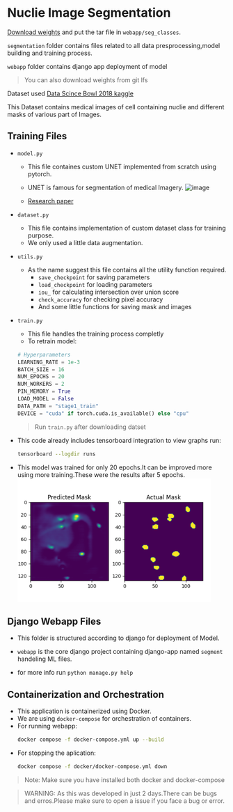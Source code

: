 # Nuclie Image Segmentation

[Download weights](https://drive.google.com/file/d/1-PkmPa8m6jVXFJkUOmO3Df8fmEmcwwKD/view?usp=sharing) and put the tar file in `webapp/seg_classes`.

`segmentation` folder contains files related to all data presprocessing,model building and training process.

`webapp` folder contains django app deployment of model

> You can also download weights from git lfs

Dataset used [Data Scince Bowl 2018 kaggle](https://www.kaggle.com/competitions/data-science-bowl-2018)

This Dataset contains medical images of cell containing nuclie and different masks of various part of Images.

## Training Files
- `model.py`
    - This file containes custom UNET implemented from scratch using pytorch.
    - UNET is famous for segmentation of medical Imagery.
    ![image](https://miro.medium.com/v2/resize:fit:720/format:webp/1*f7YOaE4TWubwaFF7Z1fzNw.png)

    - [Research paper](https://arxiv.org/abs/1505.04597)

- `dataset.py`
    - This file contains implementation of custom dataset class for training purpose.
    - We only used a little data augmentation.

- `utils.py`
    - As the name suggest this file contains all the utility function required.
        - `save_checkpoint` for saving parameters
        - `load_checkpoint` for loading parameters
        - `iou_` for calculating intersection over union score
        - `check_accuracy` for checking pixel accuracy
        - And some little functions for saving mask and images

- `train.py`
    - This file handles the training process completly
    - To retrain model:
    ```python
    # Hyperparameters
    LEARNING_RATE = 1e-3
    BATCH_SIZE = 16
    NUM_EPOCHS = 20
    NUM_WORKERS = 2
    PIN_MEMORY = True
    LOAD_MODEL = False
    DATA_PATH = "stage1_train"
    DEVICE = "cuda" if torch.cuda.is_available() else "cpu"

    ```
    > Run `train.py` after downloading datset

- This code already includes tensorboard integration to view graphs run:
    ```bash
    tensorboard --logdir runs
    ```
- This model was trained for only 20 epochs.It can be improved more using more training.These were the results after 5 epochs.
    ![image](images/show.png)

## Django Webapp Files

- This folder is structured according to django for deployment of Model.

- `webapp` is the core django project containing django-app named `segment` handeling ML files.

- for more info run `python manage.py help`

## Containerization and Orchestration

- This application is containerized using Docker.
- We are using `docker-compose` for orchestration of containers.
- For running webapp:
    ```bash
    docker compose -f docker-compose.yml up --build
    ```
- For stopping the aplication:
    ```bash
    docker compose -f docker/docker-compose.yml down
    ```

> Note: Make sure you have installed both docker and docker-compose

> WARNING: As this was developed in just 2 days.There can be bugs and erros.Please make sure to open a issue if you face a bug or error.





